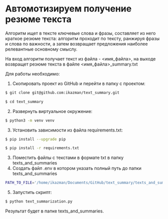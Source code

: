 # Автомотизируем получение резюме текста

Алгоритм ищет в тексте ключевые слова и фразы, составляет из него краткое резюме текста: алгоритм проходит по тексту, ранжируя фразы и слова по важности, а затем возвращает предложения наиболее релевантные основному смыслу.

На вход алгоритм получает текст из файла - <имя_файла>, на выходе возвращет резюме текста в файле <имя_файла>_summary.txt

Для работы необходимо:
1) Скопировать проект из GitHub и перейти в папку с проектом:
```bash
$ git clone git@github.com:ikazman/text_summary.git
```
```bash
$ cd text_summary
```
2) Развернуть виртуальное окружение:
```bash
$ python3 -m venv venv
```
3) Установить зависимости из файла requirements.txt:
```bash
$ pip install --upgrade pip
```
```bash
$ pip install -r requirements.txt
```
3) Поместить файлы с текстами в формате txt в папку texts_and_summaries
4) Создать файл .env в котором указать полный путь до папки texts_and_summaries
```bash
PATH_TO_FILE='/home/ikazman/Documents/GitHub/text_summary/texts_and_summaries' # пример
```
5) Запустить скрипт:
```bash
$ python text_summarization.py 
```

Результат будет в папке texts_and_summaries.
